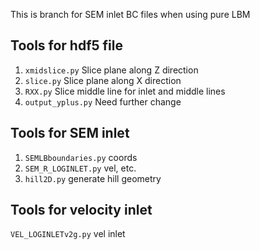 This is branch for SEM inlet BC files when using pure LBM
## Tools for hdf5 file
1. `xmidslice.py` Slice plane along Z direction
2. `slice.py` Slice plane along X direction
3. `RXX.py` Slice middle line for inlet and middle lines
4. `output_yplus.py` Need further change
## Tools for SEM inlet
1. `SEMLBboundaries.py` coords
2. `SEM_R_LOGINLET.py`  vel, etc.
3. `hill2D.py` generate hill geometry

## Tools for velocity inlet
`VEL_LOGINLETv2g.py` vel inlet
